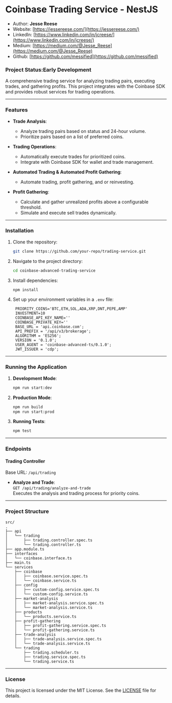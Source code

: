 # **Coinbase Trading Service - NestJS**

 - Author: **Jesse Reese**  
 - Website: [https://jessereese.com/](https://jessereese.com/)  
 - LinkedIn: [https://www.linkedin.com/in/jcreese/](https://www.linkedin.com/in/jcreese/)  
 - Medium: [https://medium.com/@Jesse_Reese](https://medium.com/@Jesse_Reese)  
 - Github: [https://github.com/messified](https://github.com/messified)

### Project Status:Early Development

A comprehensive trading service for analyzing trading pairs, executing trades, and gathering profits. This project integrates with the Coinbase SDK and provides robust services for trading operations.

---

### **Features**

- **Trade Analysis**:
  - Analyze trading pairs based on status and 24-hour volume.
  - Prioritize pairs based on a list of preferred coins.

- **Trading Operations**:
  - Automatically execute trades for prioritized coins.
  - Integrate with Coinbase SDK for wallet and trade management.

- **Automated Trading & Automated Profit Gathering**:
  - Automate trading, profit gathering, and or reinvesting.

- **Profit Gathering**:
  - Calculate and gather unrealized profits above a configurable threshold.
  - Simulate and execute sell trades dynamically.

---

### **Installation**

1. Clone the repository:
   ```bash
   git clone https://github.com/your-repo/trading-service.git
   ```

2. Navigate to the project directory:
   ```bash
   cd coinbase-advanced-trading-service
   ```

3. Install dependencies:
   ```bash
   npm install
   ```

4. Set up your environment variables in a `.env` file:
   ```dotenv
    PRIORITY_COINS='BTC,ETH,SOL,ADA,XRP,DNT,PEPE,AMP'
    INVESTMENT=10
    COINBASE_API_KEY_NAME=''
    COINBASE_PRIVATE_KEY=''
    BASE_URL = 'api.coinbase.com';
    API_PREFIX = '/api/v3/brokerage';
    ALGORITHM = 'ES256';
    VERSION = '0.1.0';
    USER_AGENT = 'coinbase-advanced-ts/0.1.0';
    JWT_ISSUER = 'cdp';
   ```

---

### **Running the Application**

1. **Development Mode**:
   ```bash
   npm run start:dev
   ```

2. **Production Mode**:
   ```bash
   npm run build
   npm run start:prod
   ```

3. **Running Tests**:
   ```bash
   npm test
   ```

---

### **Endpoints**

#### **Trading Controller**
Base URL: `/api/trading`

- **Analyze and Trade**:  
  `GET /api/trading/analyze-and-trade`  
  Executes the analysis and trading process for priority coins.

---

### **Project Structure**

```plaintext
src/
.
├── api
│   └── trading
│       ├── trading.controller.spec.ts
│       └── trading.controller.ts
├── app.module.ts
├── interfaces
│   └── coinbase.interface.ts
├── main.ts
└── services
    ├── coinbase
    │   ├── coinbase.service.spec.ts
    │   └── coinbase.service.ts
    ├── config
    │   ├── custom-config.service.spec.ts
    │   └── custom-config.service.ts
    ├── market-analysis
    │   ├── market-analysis.service.spec.ts
    │   └── market-analysis.service.ts
    ├── products
    │   └── products.service.ts
    ├── profit-gathering
    │   ├── profit-gathering.service.spec.ts
    │   └── profit-gathering.service.ts
    ├── trade-analysis
    │   ├── trade-analysis.service.spec.ts
    │   └── trade-analysis.service.ts
    └── trading
        ├── trading.scheduler.ts
        ├── trading.service.spec.ts
        └── trading.service.ts
```

---

### **License**

This project is licensed under the MIT License. See the [LICENSE](LICENSE) file for details.

